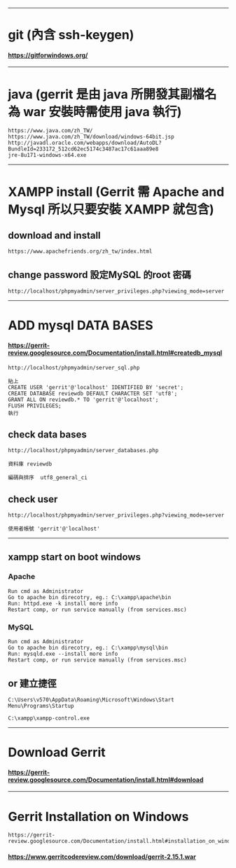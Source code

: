 ---------------------

# git (內含 ssh-keygen)

#### https://gitforwindows.org/
---------------------
# java (gerrit 是由 java 所開發其副檔名為 war 安裝時需使用 java 執行)
```
https://www.java.com/zh_TW/
https://www.java.com/zh_TW/download/windows-64bit.jsp
http://javadl.oracle.com/webapps/download/AutoDL?BundleId=233172_512cd62ec5174c3487ac17c61aaa89e8
jre-8u171-windows-x64.exe
```
---------------------

# XAMPP install (Gerrit 需 Apache and Mysql 所以只要安裝 XAMPP 就包含)

## download and install
```
https://www.apachefriends.org/zh_tw/index.html
```
## change password 設定MySQL 的root 密碼
```
http://localhost/phpmyadmin/server_privileges.php?viewing_mode=server
```
---------------------
# ADD mysql DATA BASES

#### https://gerrit-review.googlesource.com/Documentation/install.html#createdb_mysql
```
http://localhost/phpmyadmin/server_sql.php

貼上
CREATE USER 'gerrit'@'localhost' IDENTIFIED BY 'secret';
CREATE DATABASE reviewdb DEFAULT CHARACTER SET 'utf8';
GRANT ALL ON reviewdb.* TO 'gerrit'@'localhost';
FLUSH PRIVILEGES;
執行
```

## check data bases
```
http://localhost/phpmyadmin/server_databases.php

資料庫	reviewdb	
  
編碼與排序  utf8_general_ci
```

## check user
```
http://localhost/phpmyadmin/server_privileges.php?viewing_mode=server

使用者帳號 'gerrit'@'localhost'

```

---------------------
## xampp start on boot windows

### Apache
```
Run cmd as Administrator
Go to apache bin direcotry, eg.: C:\xampp\apache\bin
Run: httpd.exe -k install more info
Restart comp, or run service manually (from services.msc)
```
### MySQL
```
Run cmd as Administrator
Go to apache bin direcotry, eg.: C:\xampp\mysql\bin
Run: mysqld.exe --install more info
Restart comp, or run service manually (from services.msc)
```
## or 建立捷徑
```
C:\Users\v570\AppData\Roaming\Microsoft\Windows\Start Menu\Programs\Startup

C:\xampp\xampp-control.exe
```
---------------------
# Download Gerrit
#### https://gerrit-review.googlesource.com/Documentation/install.html#download

---------------------
# Gerrit Installation on Windows
```
https://gerrit-review.googlesource.com/Documentation/install.html#installation_on_windows

```

#### https://www.gerritcodereview.com/download/gerrit-2.15.1.war
